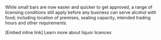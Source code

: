While small bars are now easier and quicker to get approved, a range of licensing conditions still apply before any business can serve alcohol with food; including location of premises, seating capacity, intended trading hours and other requirements.

[Embed inline link] Learn more about liquor licences 
